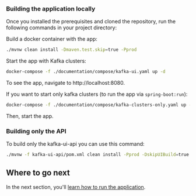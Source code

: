 ### Building the application locally

Once you installed the prerequisites and cloned the repository, run the following commands in your project directory:

Build a docker container with the app:
```sh
./mvnw clean install -Dmaven.test.skip=true -Pprod
``` 
Start the app with Kafka clusters:
```sh
docker-compose -f ./documentation/compose/kafka-ui.yaml up -d
``` 
To see the app, navigate to http://localhost:8080.

If you want to start only kafka clusters (to run the app via `spring-boot:run`):
```sh
docker-compose -f ./documentation/compose/kafka-clusters-only.yaml up -d
``` 

Then, start the app.

### Building only the API

To build only the kafka-ui-api you can use this command:
```sh
./mvnw -f kafka-ui-api/pom.xml clean install -Pprod -DskipUIBuild=true
```

## Where to go next

In the next section, you'll [learn how to run the application](running.md).